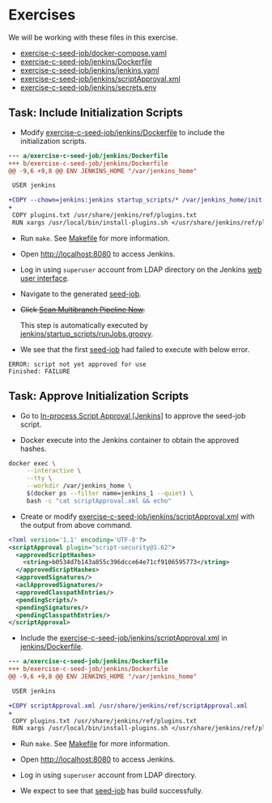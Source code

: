 # Exercises

We will be working with these files in this exercise.

- [exercise-c-seed-job/docker-compose.yaml](exercise-c-seed-job/docker-compose.yaml)
- [exercise-c-seed-job/jenkins/Dockerfile](exercise-c-credentials/jenkins/Dockerfile)
- [exercise-c-seed-job/jenkins/jenkins.yaml](exercise-c-seed-job/jenkins/jenkins.yaml)
- [exercise-c-seed-job/jenkins/scriptApproval.xml](exercise-c-seed-job/jenkins/scriptApproval.xml)
- [exercise-c-seed-job/jenkins/secrets.env](exercise-c-seed-job/jenkins/secrets.env)

## Task: Include Initialization Scripts

- Modify [exercise-c-seed-job/jenkins/Dockerfile](exercise-a-credentials/jenkins/Dockerfile) to include the initialization scripts.

```patch
--- a/exercise-c-seed-job/jenkins/Dockerfile
+++ b/exercise-c-seed-job/jenkins/Dockerfile
@@ -9,6 +9,8 @@ ENV JENKINS_HOME "/var/jenkins_home"

 USER jenkins

+COPY --chown=jenkins:jenkins startup_scripts/* /var/jenkins_home/init.groovy.d/
+
 COPY plugins.txt /usr/share/jenkins/ref/plugins.txt
 RUN xargs /usr/local/bin/install-plugins.sh </usr/share/jenkins/ref/plugins.txt

```

- Run `make`. See [Makefile](Makefile) for more information.

- Open [http://localhost:8080](http://localhost:8080) to access Jenkins.

- Log in using `superuser` account from LDAP directory on the Jenkins [web user interface](http://localhost:8080/).

- Navigate to the generated [seed-job](http://localhost:8080/job/germ/job/seed-job/).

- ~~Click [Scan Multibranch Pipeline Now](http://localhost:8080/job/germ/job/seed-job/build?delay=0).~~

  This step is automatically executed by [jenkins/startup_scripts/runJobs.groovy](jenkins/startup_scripts/runJobs.groovy).

- We see that the first [seed-job](http://localhost:8080/job/germ/job/seed-job/job/master/1/console) had failed to execute with below error.

```text
ERROR: script not yet approved for use
Finished: FAILURE
```

## Task: Approve Initialization Scripts

- Go to [In-process Script Approval [Jenkins]](http://localhost:8080/scriptApproval/) to approve the seed-job script.

- Docker execute into the Jenkins container to obtain the approved hashes.

```bash
docker exec \
     --interactive \
     --tty \
     --workdir /var/jenkins_home \
     $(docker ps --filter name=jenkins_1 --quiet) \
     bash -c "cat scriptApproval.xml && echo"
```

- Create or modify [exercise-c-seed-job/jenkins/scriptApproval.xml](exercise-c-seed-job/jenkins/scriptApproval.xml) with the output from above command.

```xml
<?xml version='1.1' encoding='UTF-8'?>
<scriptApproval plugin="script-security@1.62">
  <approvedScriptHashes>
    <string>b0534d7b143a855c396dcce64e71cf9106595773</string>
  </approvedScriptHashes>
  <approvedSignatures/>
  <aclApprovedSignatures/>
  <approvedClasspathEntries/>
  <pendingScripts/>
  <pendingSignatures/>
  <pendingClasspathEntries/>
</scriptApproval>
```

- Include the [exercise-c-seed-job/jenkins/scriptApproval.xml](exercise-c-seed-job/jenkins/scriptApproval.xml) in [jenkins/Dockerfile](jenkins/Dockerfile).

```patch
--- a/exercise-c-seed-job/jenkins/Dockerfile
+++ b/exercise-c-seed-job/jenkins/Dockerfile
@@ -9,6 +9,8 @@ ENV JENKINS_HOME "/var/jenkins_home"

 USER jenkins

+COPY scriptApproval.xml /usr/share/jenkins/ref/scriptApproval.xml
+
 COPY plugins.txt /usr/share/jenkins/ref/plugins.txt
 RUN xargs /usr/local/bin/install-plugins.sh </usr/share/jenkins/ref/plugins.txt

```

- Run `make`. See [Makefile](Makefile) for more information.

- Open [http://localhost:8080](http://localhost:8080) to access Jenkins.

- Log in using `superuser` account from LDAP directory.

- We expect to see that [seed-job](http://localhost:8080/job/germ/job/seed-job/job/master/) has build successfully.
